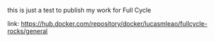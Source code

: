 this is just a test to publish my work for Full Cycle

link: https://hub.docker.com/repository/docker/lucasmleao/fullcycle-rocks/general
